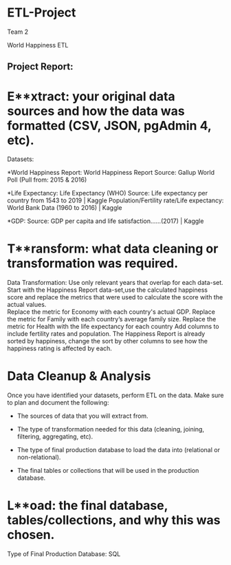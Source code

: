 # ETL-Project
Team 2

World Happiness ETL

## Project Report:

# E**xtract: your original data sources and how the data was formatted (CSV, JSON, pgAdmin 4, etc).

Datasets: 

*World Happiness Report: World Happiness Report
Source: Gallup World Poll (Pull from: 2015 & 2016)

*Life Expectancy: Life Expectancy (WHO)
Source: Life expectancy per country from 1543 to 2019 | Kaggle
Population/Fertility rate/Life expectancy: World Bank Data (1960 to 2016) | Kaggle
                         
*GDP: Source: GDP per capita and life satisfaction......(2017) | Kaggle
 
# T**ransform: what data cleaning or transformation was required.
Data Transformation:
Use only relevant years that overlap for each data-set.
Start with the Happiness Report data-set,use the calculated happiness score and replace the metrics that were used to calculate the score with the actual values.  
Replace the metric for Economy with each country's actual GDP.
Replace the metric for Family with each country’s average family size.
Replace the metric for Health with the life expectancy for each country
Add columns to include fertility rates and population.
The Happiness Report is already sorted by happiness, change the sort by other columns to see how the happiness rating is affected by each.

# Data Cleanup & Analysis

Once you have identified your datasets, perform ETL on the data. Make sure to plan and document the following:

* The sources of data that you will extract from.

* The type of transformation needed for this data (cleaning, joining, filtering, aggregating, etc).

* The type of final production database to load the data into (relational or non-relational).

* The final tables or collections that will be used in the production database.

# L**oad: the final database, tables/collections, and why this was chosen.
Type of Final Production Database: SQL
